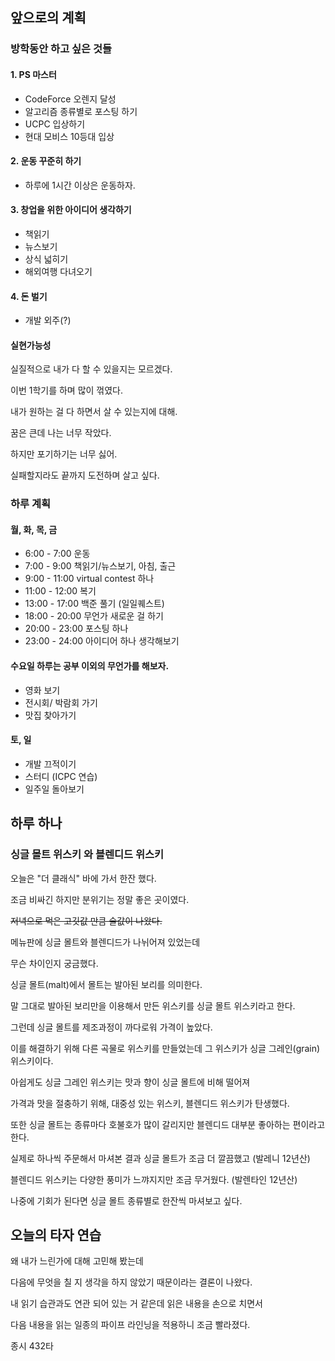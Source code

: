 ## 앞으로의 계획

### 방학동안 하고 싶은 것들 

#### 1. PS 마스터

- CodeForce 오렌지 달성
- 알고리즘 종류별로 포스팅 하기
- UCPC 입상하기
- 현대 모비스 10등대 입상

#### 2. 운동 꾸준히 하기

- 하루에 1시간 이상은 운동하자.

#### 3. 창업을 위한 아이디어 생각하기

- 책읽기 
- 뉴스보기 
- 상식 넓히기
- 해외여행 다녀오기

#### 4. 돈 벌기

- 개발 외주(?) 

#### 실현가능성


실질적으로 내가 다 할 수 있을지는 모르겠다. 

이번 1학기를 하며 많이 꺾였다. 

내가 원하는 걸 다 하면서 살 수 있는지에 대해.

꿈은 큰데 나는 너무 작았다.

하지만 포기하기는 너무 싫어. 

실패할지라도 끝까지 도전하며 살고 싶다.

### 하루 계획

#### 월, 화, 목, 금

- 6:00 - 7:00 운동 
- 7:00 - 9:00 책읽기/뉴스보기, 아침, 출근
- 9:00 - 11:00 virtual contest 하나
- 11:00 - 12:00 복기 
- 13:00 - 17:00 백준 풀기 (일일퀘스트)
- 18:00 - 20:00 무언가 새로운 걸 하기
- 20:00 - 23:00 포스팅 하나
- 23:00 - 24:00 아이디어 하나 생각해보기

#### 수요일 하루는 공부 이외의 무언가를 해보자.

- 영화 보기
- 전시회/ 박람회 가기
- 맛집 찾아가기

#### 토, 일

- 개발 끄적이기
- 스터디 (ICPC 연습)
- 일주일 돌아보기


## 하루 하나

### 싱글 몰트 위스키 와 블렌디드 위스키

오늘은 "더 클래식" 바에 가서 한잔 했다.

조금 비싸긴 하지만 분위기는 정말 좋은 곳이였다.

~~저녁으로 먹은 고깃값 만큼 술값이 나왔다.~~

메뉴판에 싱글 몰트와 블렌디드가 나뉘어져 있었는데

무슨 차이인지 궁금했다.

싱글 몰트(malt)에서 몰트는 발아된 보리를 의미한다.

말 그대로 발아된 보리만을 이용해서 만든 위스키를 싱글 몰트 위스키라고 한다.

그런데 싱글 몰트를 제조과정이 까다로워 가격이 높았다.

이를 해결하기 위해 다른 곡물로 위스키를 만들었는데 그 위스키가 싱글 그레인(grain) 위스키이다.

아쉽게도 싱글 그레인 위스키는 맛과 향이 싱글 몰트에 비해 떨어져 

가격과 맛을 절충하기 위해, 대중성 있는 위스키, 블렌디드 위스키가 탄생했다.

또한 싱글 몰트는 종류마다 호불호가 많이 갈리지만 블렌디드 대부분 좋아하는 편이라고 한다.

실제로 하나씩 주문해서 마셔본 결과 싱글 몰트가 조금 더 깔끔했고 (발레니 12년산)

블렌디드 위스키는 다양한 풍미가 느꺄지지만 조금 무거웠다. (발렌타인 12년산)

나중에 기회가 된다면 싱글 몰트 종류별로 한잔씩 마셔보고 싶다.

## 오늘의 타자 연습

왜 내가 느린가에 대해 고민해 봤는데 

다음에 무엇을 칠 지 생각을 하지 않았기 때문이라는 결론이 나왔다.

내 읽기 습관과도 연관 되어 있는 거 같은데 읽은 내용을 손으로 치면서

다음 내용을 읽는 일종의 파이프 라인닝을 적용하니 조금 빨라졌다. 

종시 432타
